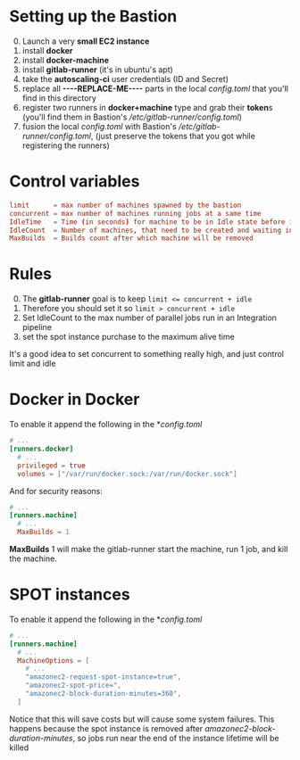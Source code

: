 # Setting up the Bastion

0. Launch a very **small EC2 instance**
0. install **docker**
0. install **docker-machine**
0. install **gitlab-runner** (it's in ubuntu's apt)
0. take the **autoscaling-ci** user credentials (ID and Secret)
0. replace all **----REPLACE-ME----** parts in the local *config.toml*
   that you'll find in this directory
0. register two runners in **docker+machine** type and grab their **token**s
   (you'll find them in Bastion's */etc/gitlab-runner/config.toml*)
0. fusion the local *config.toml* with Bastion's */etc/gitlab-runner/config.toml*,
   (just preserve the tokens that you got while registering the runners)

# Control variables

```toml
limit      = max number of machines spawned by the bastion
concurrent = max number of machines running jobs at a same time
IdleTime   = Time (in seconds) for machine to be in Idle state before it is removed
IdleCount  = Number of machines, that need to be created and waiting in Idle state
MaxBuilds  = Builds count after which machine will be removed
```

# Rules

0. The **gitlab-runner** goal is to keep `limit <= concurrent + idle`
0. Therefore you should set it so `limit > concurrent + idle`
0. Set IdleCount to the max number of parallel jobs run in an Integration pipeline
0. set the spot instance purchase to the maximum alive time

It's a good idea to set concurrent to something really high,
and just control limit and idle

# Docker in Docker

To enable it append the following in the **config.toml*

```toml
# ...
[runners.docker]
  # ...
  privileged = true
  volumes = ["/var/run/docker.sock:/var/run/docker.sock"]
```

And for security reasons:

```toml
# ...
[runners.machine]
  # ...
  MaxBuilds = 1
```

**MaxBuilds** 1 will make the gitlab-runner start the machine,
run 1 job,
and kill the machine.

# SPOT instances

To enable it append the following in the **config.toml*

```toml
# ...
[runners.machine]
  # ...
  MachineOptions = [
    # ...
    "amazonec2-request-spot-instance=true",
    "amazonec2-spot-price=",
    "amazonec2-block-duration-minutes=360",
  ]
```

Notice that this will save costs but will cause some system failures.
This happens because the spot instance is removed after
*amazonec2-block-duration-minutes*,
so jobs run near the end of the instance lifetime will be killed
